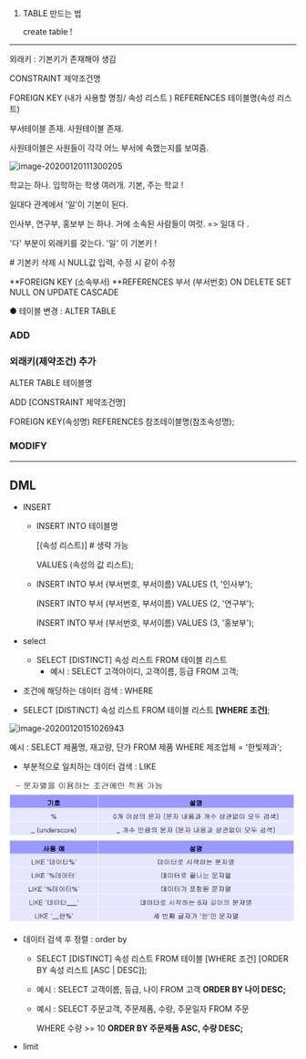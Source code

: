1. TABLE 만드는 법

   create table ! 

   



------------------------------------------

외래키 : 기본키가 존재해야 생김

CONSTRAINT 제약조건명



FOREIGN KEY (내가 사용할 명칭/ 속성 리스트 )  REFERENCES 테이블명(속성 리스트)



부서테이블 존재. 사원테이블 존재.

사원테이블은 사원들이 각각 어느 부서에 속했는지를 보여줌.

![image-20200120111300205](C:\Users\student\AppData\Roaming\Typora\typora-user-images\image-20200120111300205.png)

학교는 하나. 입학하는 학생 여러개. 기본, 주는 학교 ! 

일대다 관계에서 '일'이 기본이 된다.

인사부, 연구부, 홍보부 는 하나. 거에 소속된 사람들이 여럿. => 일대 다 . 

'다' 부분이 외래키를 갖는다. '일' 이 기본키 !

\# 기본키 삭제 시 NULL값 입력, 수정 시 같이 수정

 **FOREIGN KEY (소속부서) **REFERENCES 부서 (부서번호) ON DELETE SET NULL ON UPDATE CASCADE 



● 테이블 변경 : ALTER TABLE 

### ADD

### 외래키(제약조건) 추가

ALTER TABLE 테이블명

 ADD [CONSTRAINT 제약조건명] 

FOREIGN KEY(속성명) REFERENCES 참조테이블명(참조속성명);

### MODIFY





-------------

## DML

- INSERT

  - INSERT INTO 테이블명 

    [(속성 리스트)]  # 생략 가능 

    VALUES (속성의 값 리스트);

  - INSERT INTO 부서 (부서번호, 부서이름) VALUES (1, '인사부'); 

    INSERT INTO 부서 (부서번호, 부서이름) VALUES (2, '연구부'); 

    INSERT INTO 부서 (부서번호, 부서이름) VALUES (3, '홍보부');

- select
  - SELECT [DISTINCT] 속성 리스트 FROM 테이블 리스트
    - 예시 : SELECT 고객아이디, 고객이름, 등급
       FROM 고객;

-  조건에 해당하는 데이터 검색 : WHERE
  - SELECT [DISTINCT] 속성 리스트 FROM 테이블 리스트 **[WHERE 조건]**;

![image-20200120151026943](C:\Users\student\AppData\Roaming\Typora\typora-user-images\image-20200120151026943.png)

예시  : SELECT 제품명, 재고량, 단가 FROM 제품 WHERE 제조업체 = '한빛제과';



- 부분적으로 일치하는 데이터 검색  : LIKE

![image-20200120161941967](MariaDB_DDL_DML_200120.assets/image-20200120161941967.png)



- 데이터 검색 후 정렬 : order by

  - SELECT [DISTINCT] 속성 리스트 FROM 테이블 [WHERE 조건] [ORDER BY 속성 리스트 [ASC | DESC]];

  - 예시  : SELECT 고객이름, 등급, 나이 FROM 고객 **ORDER BY 나이 DESC;**

  - 예시 : SELECT 주문고객, 주문제품, 수량, 주문일자 FROM 주문 

    WHERE 수량 >= 10 **ORDER BY 주문제품 ASC, 수량 DESC;**

-  limit 